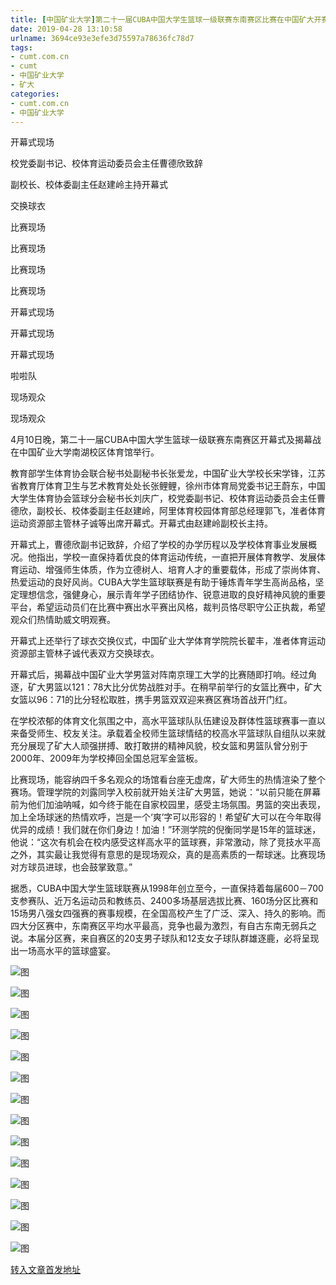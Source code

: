 ```yaml
---
title: [中国矿业大学]第二十一届CUBA中国大学生篮球一级联赛东南赛区比赛在中国矿大开赛 | cumt.com.cn
date: 2019-04-28 13:10:58
urlname: 3694ce93e3efe3d75597a78636fc78d7
tags: 
- cumt.com.cn
- cumt
- 中国矿业大学
- 矿大
categories:
- cumt.com.cn
- 中国矿业大学
---
```


开幕式现场

校党委副书记、校体育运动委员会主任曹德欣致辞

副校长、校体委副主任赵建岭主持开幕式

交换球衣

比赛现场

比赛现场

比赛现场

比赛现场

开幕式现场

开幕式现场

开幕式现场

啦啦队

现场观众

现场观众

4月10日晚，第二十一届CUBA中国大学生篮球一级联赛东南赛区开幕式及揭幕战在中国矿业大学南湖校区体育馆举行。

教育部学生体育协会联合秘书处副秘书长张爱龙，中国矿业大学校长宋学锋，江苏省教育厅体育卫生与艺术教育处处长张鲤鲤，徐州市体育局党委书记王蔚东，中国大学生体育协会篮球分会秘书长刘庆广，校党委副书记、校体育运动委员会主任曹德欣，副校长、校体委副主任赵建岭，阿里体育校园体育部总经理郭飞，准者体育运动资源部主管林子诚等出席开幕式。开幕式由赵建岭副校长主持。

开幕式上，曹德欣副书记致辞，介绍了学校的办学历程以及学校体育事业发展概况。他指出，学校一直保持着优良的体育运动传统，一直把开展体育教学、发展体育运动、增强师生体质，作为立德树人、培育人才的重要载体，形成了崇尚体育、热爱运动的良好风尚。CUBA大学生篮球联赛是有助于锤炼青年学生高尚品格，坚定理想信念，强健身心，展示青年学子团结协作、锐意进取的良好精神风貌的重要平台，希望运动员们在比赛中赛出水平赛出风格，裁判员恪尽职守公正执裁，希望观众们热情助威文明观赛。

开幕式上还举行了球衣交换仪式，中国矿业大学体育学院院长翟丰，准者体育运动资源部主管林子诚代表双方交换球衣。

开幕式后，揭幕战中国矿业大学男篮对阵南京理工大学的比赛随即打响。经过角逐，矿大男篮以121：78大比分优势战胜对手。在稍早前举行的女篮比赛中，矿大女篮以96：71的比分轻松取胜，携手男篮双双迎来赛区赛场首战开门红。

在学校浓郁的体育文化氛围之中，高水平篮球队队伍建设及群体性篮球赛事一直以来备受师生、校友关注。承载着全校师生篮球情结的校高水平篮球队自组队以来就充分展现了矿大人顽强拼搏、敢打敢拼的精神风貌，校女篮和男篮队曾分别于2000年、2009年为学校捧回全国总冠军金篮板。

比赛现场，能容纳四千多名观众的场馆看台座无虚席，矿大师生的热情渲染了整个赛场。管理学院的刘露同学入校前就开始关注矿大男篮，她说：“以前只能在屏幕前为他们加油呐喊，如今终于能在自家校园里，感受主场氛围。男篮的突出表现，加上全场球迷的热情欢呼，岂是一个‘爽’字可以形容的！希望矿大可以在今年取得优异的成绩！我们就在你们身边！加油！”环测学院的倪衡同学是15年的篮球迷，他说：“这次有机会在校内感受这样高水平的篮球赛，非常激动，除了竞技水平高之外，其实最让我觉得有意思的是现场观众，真的是高素质的一帮球迷。比赛现场对方球员进球，也会鼓掌致意。”

据悉，CUBA中国大学生篮球联赛从1998年创立至今，一直保持着每届600－700支参赛队、近万名运动员和教练员、2400多场基层选拔比赛、160场分区比赛和15场男八强女四强赛的赛事规模，在全国高校产生了广泛、深入、持久的影响。而四大分区赛中，东南赛区平均水平最高，竞争也最为激烈，有自古东南无弱兵之说。本届分区赛，来自赛区的20支男子球队和12支女子球队群雄逐鹿，必将呈现出一场高水平的篮球盛宴。

![图](http://xwzx.cumt.edu.cn/_upload/article/images/89/1c/09fd6b954190b33cc77dad5aa1e0/37513822-ccdc-47ce-b9ec-d93fd59d7eca.jpg)

![图](http://xwzx.cumt.edu.cn/_upload/article/images/89/1c/09fd6b954190b33cc77dad5aa1e0/a6290719-2e0f-482f-ab41-441f25f0d153.jpg)

![图](http://xwzx.cumt.edu.cn/_upload/article/images/89/1c/09fd6b954190b33cc77dad5aa1e0/a6d6d080-883f-49da-aef1-935e236f205b.jpg)

![图](http://xwzx.cumt.edu.cn/_upload/article/images/89/1c/09fd6b954190b33cc77dad5aa1e0/80ddb6c5-425d-4aed-9177-060415f0e5c7.jpg)

![图](http://xwzx.cumt.edu.cn/_upload/article/images/89/1c/09fd6b954190b33cc77dad5aa1e0/77f4003b-810a-47ea-bce6-b6924e0be36b.jpg)

![图](http://xwzx.cumt.edu.cn/_upload/article/images/89/1c/09fd6b954190b33cc77dad5aa1e0/1140af00-fff7-435e-aedd-9f80eba10c64.jpg)

![图](http://xwzx.cumt.edu.cn/_upload/article/images/89/1c/09fd6b954190b33cc77dad5aa1e0/1c070f2a-85d0-4d9e-bb76-7b0f8e03a839.jpg)

![图](http://xwzx.cumt.edu.cn/_upload/article/images/89/1c/09fd6b954190b33cc77dad5aa1e0/b17a1b4f-3af7-4a2a-b4da-cca594c05354.jpg)

![图](http://xwzx.cumt.edu.cn/_upload/article/images/89/1c/09fd6b954190b33cc77dad5aa1e0/f3f01fb5-f73e-434e-90f4-5c9efac7b754.jpg)

![图](http://xwzx.cumt.edu.cn/_upload/article/images/89/1c/09fd6b954190b33cc77dad5aa1e0/fc4764a4-5684-4a26-a7c2-08a61f68ec08.jpg)

![图](http://xwzx.cumt.edu.cn/_upload/article/images/89/1c/09fd6b954190b33cc77dad5aa1e0/76e4d893-2df5-4364-9d27-651ccdd67937.jpg)

![图](http://xwzx.cumt.edu.cn/_upload/article/images/89/1c/09fd6b954190b33cc77dad5aa1e0/1ba2e146-c269-436d-b35f-c3218a598d55.jpg)

![图](http://xwzx.cumt.edu.cn/_upload/article/images/89/1c/09fd6b954190b33cc77dad5aa1e0/bb168e2c-44f7-4e9d-a33b-ef4a23ee4a5d.jpg)

![图](http://xwzx.cumt.edu.cn/_upload/article/images/89/1c/09fd6b954190b33cc77dad5aa1e0/6e427f2c-b87d-4400-b034-dac35994547a.jpg)

[转入文章首发地址](http://xwzx.cumt.edu.cn/ec/24/c513a519204/page.htm)
